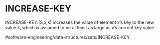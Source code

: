 # INCREASE-KEY

INCREASE-KEY.(S,x,k) increases the value of element x’s key to the new value k, which is assumed to be at least as large as x’s current key value.




#software-engineering/data-structures/sets/INCREASE-KEY
